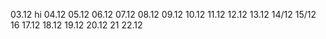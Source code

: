 03.12 hi
04.12
05.12
06.12
07.12
08.12
09.12
10.12
11.12
12.12
13.12
14/12
15/12
16
17.12
18.12
19.12
20.12
21
22.12
